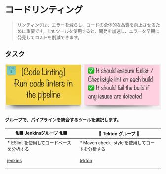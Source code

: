 # コードリンティング

> リンティングは、エラーを減らし、コードの全体的な品質を向上させるために重要です。 lint ツールを使用すると、開発を加速し、エラーを早期に発見してコストを削減できます。

## タスク

![task-linting](./images/task-code-linting.png)

#### グループで、パイプラインを統合するツールを選択します。

|🐈‍⬛ **Jenkinsグループ** 🐈‍⬛ | 🐅 **Tekton グループ** 🐅|
--- | ---
|* ESlint を使用してコードベースを分析する | * Maven check-style を使用してコードを分析する|
|<span style="color:blue;"><p><a href="3-revenge-of-the-automated-testing/4a-jenkins.md">jenkins</a></p></span> | <span style="color:blue;"><p><a href="3-revenge-of-the-automated-testing/4b-tekton.md">tekton</a></p></span>|

